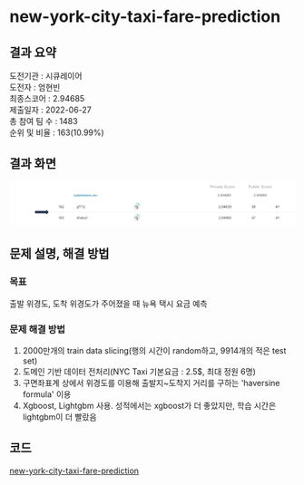 # new-york-city-taxi-fare-prediction

## 결과 요약
도전기관 : 시큐레이어    
도전자 : 엄현빈     
최종스코어 : 2.94685     
제출일자 : 2022-06-27      
총 참여 팀 수 : 1483      
순위 및 비율 : 163(10.99%)      

## 결과 화면
![leaderboard_nyc](./img/leaderboard_nyc.PNG)

## 문제 설명, 해결 방법
### 목표
출발 위경도, 도착 위경도가 주어졌을 때 뉴욕 택시 요금 예측

### 문제 해결 방법
1. 2000만개의 train data slicing(행의 시간이 random하고, 9914개의 적은 test set)
2. 도메인 기반 데이터 전처리(NYC Taxi 기본요금 : 2.5\$, 최대 정원 6명)
3. 구면좌표계 상에서 위경도를 이용해 출발지~도착지 거리를 구하는 'haversine formula' 이용
4. Xgboost, Lightgbm 사용. 성적에서는 xgboost가 더 좋았지만, 학습 시간은 lightgbm이 더 빨랐음

## 코드
[new-york-city-taxi-fare-prediction](https://github.com/Umhyunbin/AutoAPE-challenge3/blob/060b80dc126cbd7ba84afba961c8be8ab5b2f6c5/kaggle/new-york-city-taxi-fare-prediction/new-york-city-taxi-fare-prediction.ipynb)
